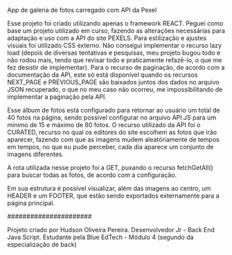 App de galeria de fotos carregado com API da Pexel

Esse projeto foi criado utilizando apenas o framework REACT. Peguei como base um projeto utilizado em curso, fazendo as alterações necessárias para adaptação e uso com a API do site PEXELS. Para estilização e ajustes visuais foi utilizado CSS externo. Não consegui implementar o recurso lazy load (depois de diversas tentativas e pesquisas, meu projeto bugou todo e não rodou mais, tendo que revisar todo e praticamente refazê-lo, o que me fez desistir de implementar). Para o recurso de paginação, de acordo com a documentação da API, este só está disponível quando os recursos NEXT_PAGE e PREVIOUS_PAGE são baixados juntos dos dados no arquivo JSON recuperado, o que no meu caso não ocorreu, me impossibilitando de implementar a paginação pela API.

Esse álbum de fotos está configurado para retornar ao usuário um total de 40 fotos na página, sendo possível configurar no arquivo API.JS para um mínimo de 15 e máximo de 80 fotos. O recurso utilizado da API foi o CURATED, recurso no qual os editores do site escolhem as fotos que irão aparecer, fazendo com que as imagens mudem aleatóriamente de tempos em tempos, no que eu pude perceber, cada dia aparece um conjunto de imagens diferentes.

A rota utilizada nesse projeto foi a GET, puxando o recurso fetchGetAll() para buscar todas as fotos, de acordo com a configuração.

Em sua estrutura é possível visualizar, além das imagens ao centro, um HEADER e um FOOTER, que estão sendo exportados externamente para a página principal.

######################

Projeto criado por Hudson Oliveira Pereira.
Desenvolvedor Jr - Back End Java Script.
Estudante pela Blue EdTech - Módulo 4 (segundo da especialização de back)
